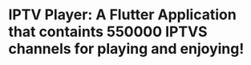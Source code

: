 # IPTV Player: A Flutter Application that containts 550000 IPTVS channels for playing and enjoying!
